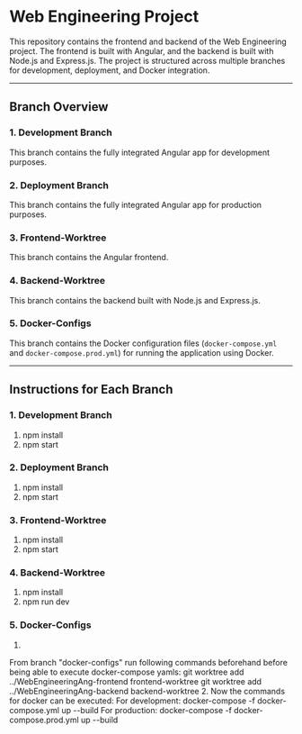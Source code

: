 # Web Engineering Project

This repository contains the frontend and backend of the Web Engineering project. The frontend is built with Angular, and the backend is built with Node.js and Express.js. The project is structured across multiple branches for development, deployment, and Docker integration.

---

## Branch Overview

### 1. **Development Branch**
This branch contains the fully integrated Angular app for development purposes.  

### 2. **Deployment Branch**
This branch contains the fully integrated Angular app for production purposes. 

### 3. **Frontend-Worktree**
This branch contains the Angular frontend.

### 4. **Backend-Worktree**
This branch contains the backend built with Node.js and Express.js.

### 5. **Docker-Configs**
This branch contains the Docker configuration files (`docker-compose.yml` and `docker-compose.prod.yml`) for running the application using Docker.

---

## Instructions for Each Branch

### 1. **Development Branch**
1. npm install
2. npm start

### 2. **Deployment Branch**
1. npm install
2. npm start

### 3. **Frontend-Worktree**
1. npm install
2. npm start

### 4. **Backend-Worktree**
1. npm install
2. npm run dev

### 5. **Docker-Configs**
1. 
From branch "docker-configs" run following commands beforehand before being able to execute docker-compose yamls:
git worktree add ../WebEngineeringAng-frontend frontend-worktree
git worktree add ../WebEngineeringAng-backend backend-worktree
2. 
Now the commands for docker can be executed:
For development: docker-compose -f docker-compose.yml up --build
For production: docker-compose -f docker-compose.prod.yml up --build
